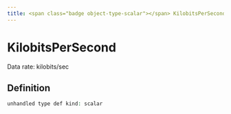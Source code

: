 ```yaml
---
title: <span class="badge object-type-scalar"></span> KilobitsPerSecond
---
```

# <span class="badge object-type-scalar"></span> KilobitsPerSecond

Data rate: kilobits/sec

## Definition

```php
unhandled type def kind: scalar
```
